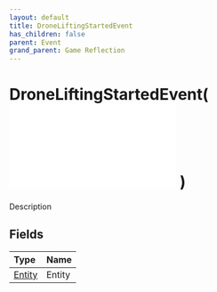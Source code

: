 ```yaml
---
layout: default
title: DroneLiftingStartedEvent
has_children: false
parent: Event
grand_parent: Game Reflection
---
```

# DroneLiftingStartedEvent( ![ EntityEventBase ](/game-reflection/events/entity_event_base.md) )
Description 

## Fields
| Type | Name |
|:-------------|:--------------|
| [Entity](/game-reflection/classes/entity.md) | Entity |
